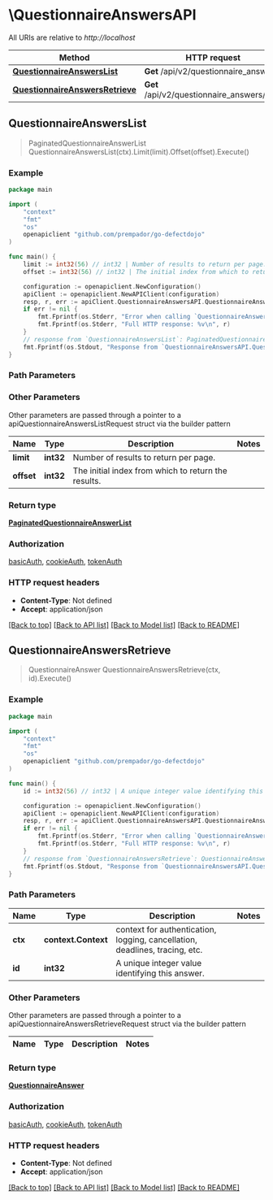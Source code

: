 # \QuestionnaireAnswersAPI

All URIs are relative to *http://localhost*

Method | HTTP request | Description
------------- | ------------- | -------------
[**QuestionnaireAnswersList**](QuestionnaireAnswersAPI.md#QuestionnaireAnswersList) | **Get** /api/v2/questionnaire_answers/ | 
[**QuestionnaireAnswersRetrieve**](QuestionnaireAnswersAPI.md#QuestionnaireAnswersRetrieve) | **Get** /api/v2/questionnaire_answers/{id}/ | 



## QuestionnaireAnswersList

> PaginatedQuestionnaireAnswerList QuestionnaireAnswersList(ctx).Limit(limit).Offset(offset).Execute()



### Example

```go
package main

import (
	"context"
	"fmt"
	"os"
	openapiclient "github.com/prempador/go-defectdojo"
)

func main() {
	limit := int32(56) // int32 | Number of results to return per page. (optional)
	offset := int32(56) // int32 | The initial index from which to return the results. (optional)

	configuration := openapiclient.NewConfiguration()
	apiClient := openapiclient.NewAPIClient(configuration)
	resp, r, err := apiClient.QuestionnaireAnswersAPI.QuestionnaireAnswersList(context.Background()).Limit(limit).Offset(offset).Execute()
	if err != nil {
		fmt.Fprintf(os.Stderr, "Error when calling `QuestionnaireAnswersAPI.QuestionnaireAnswersList``: %v\n", err)
		fmt.Fprintf(os.Stderr, "Full HTTP response: %v\n", r)
	}
	// response from `QuestionnaireAnswersList`: PaginatedQuestionnaireAnswerList
	fmt.Fprintf(os.Stdout, "Response from `QuestionnaireAnswersAPI.QuestionnaireAnswersList`: %v\n", resp)
}
```

### Path Parameters



### Other Parameters

Other parameters are passed through a pointer to a apiQuestionnaireAnswersListRequest struct via the builder pattern


Name | Type | Description  | Notes
------------- | ------------- | ------------- | -------------
 **limit** | **int32** | Number of results to return per page. | 
 **offset** | **int32** | The initial index from which to return the results. | 

### Return type

[**PaginatedQuestionnaireAnswerList**](PaginatedQuestionnaireAnswerList.md)

### Authorization

[basicAuth](../README.md#basicAuth), [cookieAuth](../README.md#cookieAuth), [tokenAuth](../README.md#tokenAuth)

### HTTP request headers

- **Content-Type**: Not defined
- **Accept**: application/json

[[Back to top]](#) [[Back to API list]](../README.md#documentation-for-api-endpoints)
[[Back to Model list]](../README.md#documentation-for-models)
[[Back to README]](../README.md)


## QuestionnaireAnswersRetrieve

> QuestionnaireAnswer QuestionnaireAnswersRetrieve(ctx, id).Execute()



### Example

```go
package main

import (
	"context"
	"fmt"
	"os"
	openapiclient "github.com/prempador/go-defectdojo"
)

func main() {
	id := int32(56) // int32 | A unique integer value identifying this answer.

	configuration := openapiclient.NewConfiguration()
	apiClient := openapiclient.NewAPIClient(configuration)
	resp, r, err := apiClient.QuestionnaireAnswersAPI.QuestionnaireAnswersRetrieve(context.Background(), id).Execute()
	if err != nil {
		fmt.Fprintf(os.Stderr, "Error when calling `QuestionnaireAnswersAPI.QuestionnaireAnswersRetrieve``: %v\n", err)
		fmt.Fprintf(os.Stderr, "Full HTTP response: %v\n", r)
	}
	// response from `QuestionnaireAnswersRetrieve`: QuestionnaireAnswer
	fmt.Fprintf(os.Stdout, "Response from `QuestionnaireAnswersAPI.QuestionnaireAnswersRetrieve`: %v\n", resp)
}
```

### Path Parameters


Name | Type | Description  | Notes
------------- | ------------- | ------------- | -------------
**ctx** | **context.Context** | context for authentication, logging, cancellation, deadlines, tracing, etc.
**id** | **int32** | A unique integer value identifying this answer. | 

### Other Parameters

Other parameters are passed through a pointer to a apiQuestionnaireAnswersRetrieveRequest struct via the builder pattern


Name | Type | Description  | Notes
------------- | ------------- | ------------- | -------------


### Return type

[**QuestionnaireAnswer**](QuestionnaireAnswer.md)

### Authorization

[basicAuth](../README.md#basicAuth), [cookieAuth](../README.md#cookieAuth), [tokenAuth](../README.md#tokenAuth)

### HTTP request headers

- **Content-Type**: Not defined
- **Accept**: application/json

[[Back to top]](#) [[Back to API list]](../README.md#documentation-for-api-endpoints)
[[Back to Model list]](../README.md#documentation-for-models)
[[Back to README]](../README.md)


